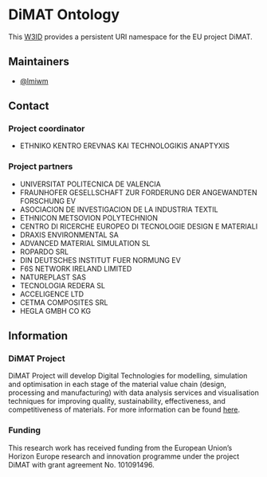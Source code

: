 # DiMAT Ontology
This [W3ID](https://w3id.org) provides a persistent URI namespace for the EU project DiMAT. 

## Maintainers
* [@lmiwm](https://github.com/lmiwm)

## Contact

### Project coordinator
- ETHNIKO KENTRO EREVNAS KAI TECHNOLOGIKIS ANAPTYXIS

### Project partners
- UNIVERSITAT POLITECNICA DE VALENCIA
- FRAUNHOFER GESELLSCHAFT ZUR FORDERUNG DER ANGEWANDTEN FORSCHUNG EV
- ASOCIACION DE INVESTIGACION DE LA INDUSTRIA TEXTIL
- ETHNICON METSOVION POLYTECHNION
- CENTRO DI RICERCHE EUROPEO DI TECNOLOGIE DESIGN E MATERIALI
- DRAXIS ENVIRONMENTAL SA
- ADVANCED MATERIAL SIMULATION SL
- ROPARDO SRL
- DIN DEUTSCHES INSTITUT FUER NORMUNG EV
- F6S NETWORK IRELAND LIMITED
- NATUREPLAST SAS
- TECNOLOGIA REDERA SL
- ACCELIGENCE LTD
- CETMA COMPOSITES SRL
- HEGLA GMBH CO KG

## Information

### DiMAT Project
DiMAT Project will develop Digital Technologies for modelling, simulation and optimisation in each stage of the material value chain (design, processing and manufacturing) with data analysis services and visualisation techniques for improving quality, sustainability, effectiveness, and competitiveness of materials. For more information can be found [here](https://dimat-project.eu/).

### Funding
This research work has received funding from the European Union’s Horizon Europe research and innovation programme under the project DiMAT with grant agreement No. 101091496.
